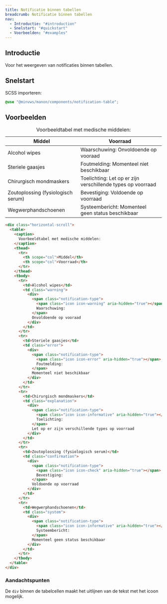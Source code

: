 ```yaml
---
title: Notificatie binnen tabellen
breadcrumb: Notificatie binnen tabellen
nav:
  - Introductie: "#introduction"
  - Snelstart: "#quickstart"
  - Voorbeelden: "#examples"
---
```


<h2 id="introduction">Introductie</h2>

Voor het weergeven van notificaties binnen tabellen.

<h2 id="quickstart">Snelstart</h2>

SCSS importeren:

```scss
@use "@minvws/manon/components/notification-table";
```

<h2 id="examples">Voorbeelden</h2>

<div class="horizontal-scroll">
  <table>
    <caption>Voorbeeldtabel met medische middelen: </caption>
    <thead>
      <tr>
        <th scope="col">Middel</th>
        <th scope="col">Voorraad</th>
      </tr>
    </thead>
    <tbody>
      <tr>
        <td>Alcohol wipes</td>
        <td class="warning"> 
          <div>
            <span class="notification-type">
              <span class="icon icon-warning" aria-hidden="true"></span>
              Waarschuwing:
            </span>
            Onvoldoende op vooraad
          </div>
        </td>
      </tr>
      <tr>
        <td >Steriele gaasjes</td>
        <td class="error">
          <div>
            <span class="notification-type">
              <span class="icon icon-error" aria-hidden="true"></span>
              Foutmelding:
            </span>
            Momenteel niet beschikbaar
          </div>
        </td>
      </tr>
      <tr>
        <td>Chirurgisch mondmaskers</td>
        <td class="explanation">
          <div>
            <span class="notification-type">
              <span class="icon icon-informative" aria-hidden="true"></span>
              Toelichting:
            </span>
            Let op er zijn verschillende types op voorraad
          </div>
        </td>
      </tr>
      <tr>
        <td>Zoutoplossing (fysiologisch serum)</td>
        <td class="confirmation">
          <div>
            <span class="notification-type">
              <span class="icon icon-check" aria-hidden="true"></span>
              Bevestiging:
            </span>
            Voldoende op voorraad
          </div>
        </td>
      </tr>
       <tr>
        <td>Wegwerphandschoenen</td>
        <td class="system">
          <div>
            <span class="notification-type">
              <span class="icon icon-informative" aria-hidden="true"></span>
              Systeembericht:
            </span>
            Momenteel geen status beschikbaar
          </div>
        </td>
      </tr>
    </tbody>
  </table>
</div>

```html
<div class="horizontal-scroll">
  <table>
    <caption>
      Voorbeeldtabel met medische middelen:
    </caption>
    <thead>
      <tr>
        <th scope="col">Middel</th>
        <th scope="col">Voorraad</th>
      </tr>
    </thead>
    <tbody>
      <tr>
        <td>Alcohol wipes</td>
        <td class="warning">
          <div>
            <span class="notification-type">
              <span class="icon icon-warning" aria-hidden="true"></span>
              Waarschuwing:
            </span>
            Onvoldoende op vooraad
          </div>
        </td>
      </tr>
      <tr>
        <td>Steriele gaasjes</td>
        <td class="error">
          <div>
            <span class="notification-type">
              <span class="icon icon-error" aria-hidden="true"></span>
              Foutmelding:
            </span>
            Momenteel niet beschikbaar
          </div>
        </td>
      </tr>
      <tr>
        <td>Chirurgisch mondmaskers</td>
        <td class="explanation">
          <div>
            <span class="notification-type">
              <span class="icon icon-informative" aria-hidden="true"></span>
              Toelichting:
            </span>
            Let op er zijn verschillende types op voorraad
          </div>
        </td>
      </tr>
      <tr>
        <td>Zoutoplossing (fysiologisch serum)</td>
        <td class="confirmation">
          <div>
            <span class="notification-type">
              <span class="icon icon-check" aria-hidden="true"></span>
              Bevestiging:
            </span>
            Voldoende op voorraad
          </div>
        </td>
      </tr>
      <tr>
        <td>Wegwerphandschoenen</td>
        <td class="system">
          <div>
            <span class="notification-type">
              <span class="icon icon-informative" aria-hidden="true"></span>
              Systeembericht:
            </span>
            Momenteel geen status beschikbaar
          </div>
        </td>
      </tr>
    </tbody>
  </table>
</div>
```

### Aandachtspunten

De <code>div</code> binnen de tabelcellen maakt het uitlijnen van de tekst met het icoon mogelijk.
